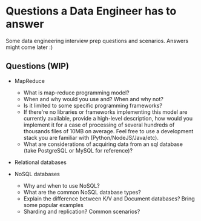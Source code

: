# Questions a Data Engineer has to answer
Some data engineering interview prep questions and scenarios. Answers might come later :)

## Questions (WIP)

* MapReduce
  * What is map-reduce programming model?
  * When and why would you use and? When and why not?
  * Is it limited to some specific programming frameworks?
  * If there're no libraries or frameworks implementing this model are currently available, provide a high-level description, how would you implement it for a case of processing of several hundreds of thousands files of 10MB on average. Feel free to use a development stack you are familiar with (Python/NodeJS/Java/etc).
  * What are considerations of acquiring data from an sql database (take PostgreSQL or MySQL for reference)?

* Relational databases

* NoSQL databases
  * Why and when to use NoSQL? 
  * What are the common NoSQL database types?
  * Explain the difference between K/V and Document databases? Bring some popular examples
  * Sharding and replication? Common scenarios?
  

